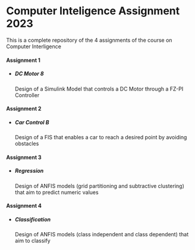 # Computer Inteligence Assignment 2023

This is a complete repository of the 4 assignments of the course on Computer Interligence

#### Assignment 1

- ##### DC Motor 8

  Design of a Simulink Model that controls a DC Motor through a FZ-PI Controller

#### Assignment 2

- ##### Car Control B

  Design of a FIS that enables a car to reach a desired point by avoiding obstacles

#### Assignment 3

- ##### Regression

  Design of ANFIS models (grid partitioning and subtractive clustering) that aim to predict numeric values

#### Assignment 4

- ##### Classification

  Design of ANFIS models (class independent and class dependent) that aim to classify 

